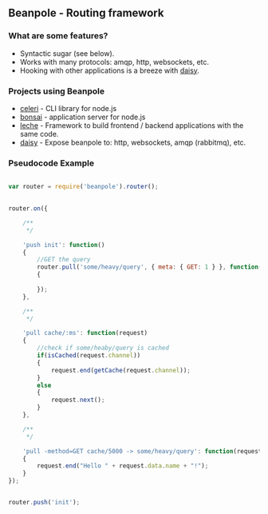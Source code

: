 ## Beanpole - Routing framework      
               

### What are some features?
	
- Syntactic sugar (see below).                                         
- Works with many protocols: amqp, http, websockets, etc.                      
- Hooking with other applications is a breeze with [daisy](https://github.com/spiceapps/daisy).    


### Projects using Beanpole

- [celeri](https://github.com/spiceapps/celeri) - CLI library for node.js
- [bonsai](https://github.com/spiceapps/bonsai) - application server for node.js
- [leche](https://github.com/spiceapps/leche) - Framework to build frontend / backend applications with the same code.
- [daisy](https://github.com/spiceapps/daisy) - Expose beanpole to: http, websockets, amqp (rabbitmq), etc.


### Pseudocode Example

```javascript

var router = require('beanpole').router();
	

router.on({

	/**
	 */

	'push init': function()
	{               
		//GET the query
		router.pull('some/heavy/query', { meta: { GET: 1 } }, function(response)
		{
			
		});     
	},

	/**
	 */

	'pull cache/:ms': function(request)
	{                                
		//check if some/heaby/query is cached 
		if(isCached(request.channel))             
		{
			request.end(getCache(request.channel));
		}                                           
		else
		{       
			request.next();
		}
	},                        

	/**
	 */

	'pull -method=GET cache/5000 -> some/heavy/query': function(request)
	{                   
		request.end("Hello " + request.data.name + "!");
	}
});


router.push('init');

```

